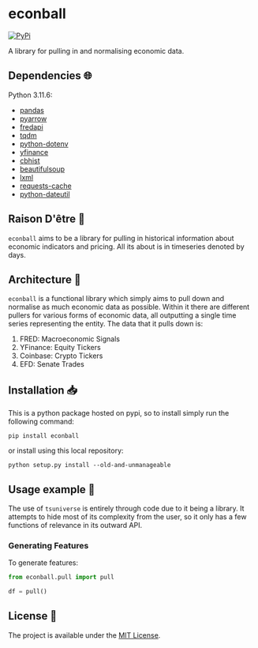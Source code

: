 # econball

<a href="https://pypi.org/project/econball/">
    <img alt="PyPi" src="https://img.shields.io/pypi/v/econball">
</a>

A library for pulling in and normalising economic data.

## Dependencies :globe_with_meridians:

Python 3.11.6:

- [pandas](https://pandas.pydata.org/)
- [pyarrow](https://arrow.apache.org/docs/python/index.html)
- [fredapi](https://pandas.pydata.org/)
- [tqdm](https://github.com/tqdm/tqdm)
- [python-dotenv](https://saurabh-kumar.com/python-dotenv/)
- [yfinance](https://ranaroussi.github.io/yfinance/)
- [cbhist](https://github.com/8W9aG/cbhist)
- [beautifulsoup](https://www.crummy.com/software/BeautifulSoup/)
- [lxml](https://lxml.de/)
- [requests-cache](https://requests-cache.readthedocs.io/en/stable/)
- [python-dateutil](https://github.com/dateutil/dateutil)

## Raison D'être :thought_balloon:

`econball` aims to be a library for pulling in historical information about economic indicators and pricing. All its about is in timeseries denoted by days.

## Architecture :triangular_ruler:

`econball` is a functional library which simply aims to pull down and normalise as much economic data as possible. Within it there are different pullers for various forms of economic data, all outputting a single time series representing the entity. The data that it pulls down is:

1. FRED: Macroeconomic Signals
2. YFinance: Equity Tickers
3. Coinbase: Crypto Tickers
4. EFD: Senate Trades

## Installation :inbox_tray:

This is a python package hosted on pypi, so to install simply run the following command:

`pip install econball`

or install using this local repository:

`python setup.py install --old-and-unmanageable`

## Usage example :eyes:

The use of `tsuniverse` is entirely through code due to it being a library. It attempts to hide most of its complexity from the user, so it only has a few functions of relevance in its outward API.

### Generating Features

To generate features:

```python
from econball.pull import pull

df = pull()
```

## License :memo:

The project is available under the [MIT License](LICENSE).
